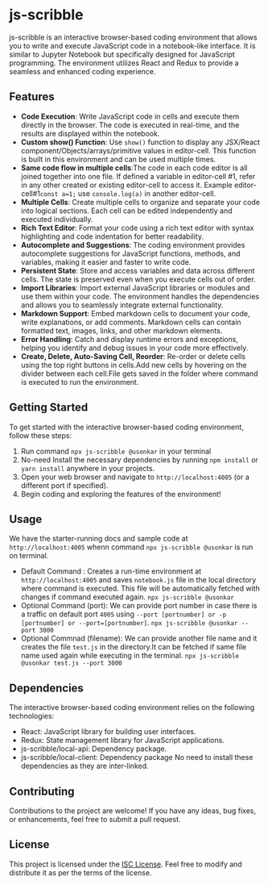 # js-scribble

js-scribble is an interactive browser-based coding environment that allows you to write and execute JavaScript code in a notebook-like interface. It is similar to Jupyter Notebook but specifically designed for JavaScript programming. The environment utilizes React and Redux to provide a seamless and enhanced coding experience.

## Features

- **Code Execution**: Write JavaScript code in cells and execute them directly in the browser. The code is executed in real-time, and the results are displayed within the notebook.
- **Custom show() Function**: Use `show()` function to display any JSX/React component/Objects/arrays/primitive values in editor-cell. This function is built in this environment and can be used multiple times.
- **Same code flow in multiple cells**:The code in each code editor is all joined together into one file. If defined a variable in editor-cell #1, refer in any other created or existing editor-cell to access it. Example editor-cell#1`const a=1;` use `console.log(a)` in another editor-cell.
- **Multiple Cells**: Create multiple cells to organize and separate your code into logical sections. Each cell can be edited independently and executed individually.
- **Rich Text Editor**: Format your code using a rich text editor with syntax highlighting and code indentation for better readability.
- **Autocomplete and Suggestions**: The coding environment provides autocomplete suggestions for JavaScript functions, methods, and variables, making it easier and faster to write code.
- **Persistent State**: Store and access variables and data across different cells. The state is preserved even when you execute cells out of order.
- **Import Libraries**: Import external JavaScript libraries or modules and use them within your code. The environment handles the dependencies and allows you to seamlessly integrate external functionality.
- **Markdown Support**: Embed markdown cells to document your code, write explanations, or add comments. Markdown cells can contain formatted text, images, links, and other markdown elements.
- **Error Handling**: Catch and display runtime errors and exceptions, helping you identify and debug issues in your code more effectively.
- **Create, Delete, Auto-Saving Cell, Reorder**: Re-order or delete cells using the top right buttons in cells.Add new cells by hovering on the divider between each cell.File gets saved in the folder where command is executed to run the environment.

## Getting Started

To get started with the interactive browser-based coding environment, follow these steps:

1. Run command `npx js-scribble @usonkar` in your terminal
2. No-need Install the necessary dependencies by running `npm install` or `yarn install` anywhere in your projects.
3. Open your web browser and navigate to `http://localhost:4005` (or a different port if specified).
4. Begin coding and exploring the features of the environment!

## Usage

We have the starter-running docs and sample code at `http://localhost:4005` whenn command `npx js-scribble @usonkar` is run on terminal.

- Default Command : Creates a run-time environment at `http://localhost:4005` and saves `notebook.js` file in the local directory where command is executed. This file will be automatically fetched with changes if command executed again.
  `npx js-scribble @usonkar`
- Optional Command (port): We can provide port number in case there is a traffic on default port `4005` using `--port [portnumber] or -p [portnumber] or --port=[portnumber]`.
  `npx js-scribble @usonkar --port 3000`
- Optional Commnad (filename): We can provide another file name and it creates the file `test.js` in the directory.It can be fetched if same file name used again while executing in the terminal.
  `npx js-scribble @usonkar test.js --port 3000`

## Dependencies

The interactive browser-based coding environment relies on the following technologies:

- React: JavaScript library for building user interfaces.
- Redux: State management library for JavaScript applications.
- js-scribble/local-api: Dependency package.
- js-scribble/local-client: Dependency package
  No need to install these dependencies as they are inter-linked.

## Contributing

Contributions to the project are welcome! If you have any ideas, bug fixes, or enhancements, feel free to submit a pull request.

## License

This project is licensed under the [ISC License](https://www.npmjs.com/package/js-scribble?activeTab=readme). Feel free to modify and distribute it as per the terms of the license.
